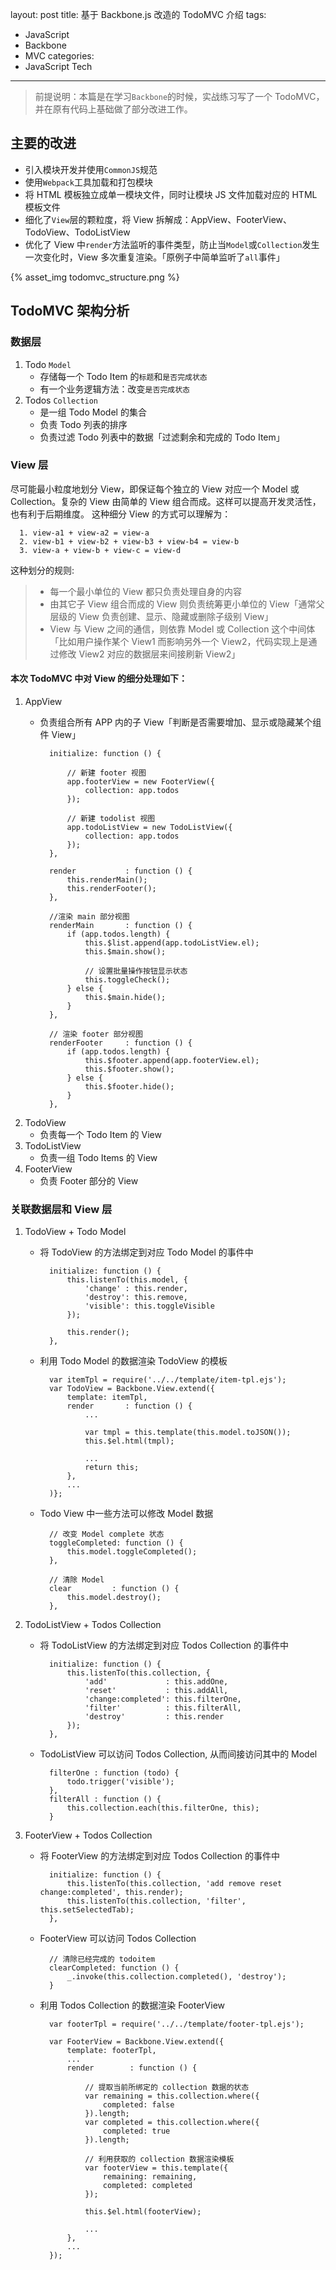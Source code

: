 layout: post
title: 基于 Backbone.js 改造的 TodoMVC 介绍
tags:
- JavaScript
- Backbone
- MVC
categories:
- JavaScript Tech
---
> 前提说明：本篇是在学习`Backbone`的时候，实战练习写了一个 TodoMVC，并在原有代码上基础做了部分改进工作。

## 主要的改进
* 引入模块开发并使用`CommonJS`规范
* 使用`Webpack`工具加载和打包模块
* 将 HTML 模板独立成单一模块文件，同时让模块 JS 文件加载对应的 HTML 模板文件
* 细化了`View`层的颗粒度，将 View 拆解成：AppView、FooterView、TodoView、TodoListView
* 优化了 View 中`render`方法监听的事件类型，防止当`Model`或`Collection`发生一次变化时，View 多次重复渲染。「原例子中简单监听了`all`事件」
<!--more-->
{% asset_img todomvc_structure.png %}

## TodoMVC 架构分析
### 数据层
1. Todo `Model`
	* 存储每一个 Todo Item 的`标题`和`是否完成状态`
	* 有一个业务逻辑方法：改变`是否完成状态`
2. Todos `Collection`
	* 是一组 Todo Model 的集合
	* 负责 Todo 列表的排序
	* 负责过滤 Todo 列表中的数据「过滤剩余和完成的 Todo Item」 
	
### View 层
尽可能最小粒度地划分 View，即保证每个独立的 View 对应一个 Model 或 Collection。复杂的 View 由简单的 View 组合而成。这样可以提高开发灵活性，也有利于后期维度。
这种细分 View 的方式可以理解为：

      1. view-a1 + view-a2 = view-a
      2. view-b1 + view-b2 + view-b3 + view-b4 = view-b
      3. view-a + view-b + view-c = view-d

这种划分的规则:
>   * 每一个最小单位的 View 都只负责处理自身的内容
>   * 由其它子 View 组合而成的 View 则负责统筹更小单位的 View「通常父层级的 View 负责创建、显示、隐藏或删除子级别 View」
>	* View 与 View 之间的通信，则依靠 Model 或 Collection 这个中间体「比如用户操作某个 View1 而影响另外一个 View2，代码实现上是通过修改 View2 对应的数据层来间接刷新 View2」

#### 本次 TodoMVC 中对 View 的细分处理如下：
1. AppView
	* 负责组合所有 APP 内的子 View「判断是否需要增加、显示或隐藏某个组件 View」
	
			initialize: function () {
			
				// 新建 footer 视图
				app.footerView = new FooterView({
					collection: app.todos
				});
		
				// 新建 todolist 视图
				app.todoListView = new TodoListView({
					collection: app.todos
				});
			},
		
			render           : function () {
				this.renderMain();
				this.renderFooter();
			},
		
			//渲染 main 部分视图
			renderMain       : function () {
				if (app.todos.length) {
					this.$list.append(app.todoListView.el);
					this.$main.show();
		
					// 设置批量操作按钮显示状态
					this.toggleCheck();
				} else {
					this.$main.hide();
				}
			},
		
			// 渲染 footer 部分视图
			renderFooter     : function () {
				if (app.todos.length) {
					this.$footer.append(app.footerView.el);
					this.$footer.show();
				} else {
					this.$footer.hide();
				}
			},
2. TodoView
	* 负责每一个 Todo Item 的 View
3. TodoListView
	* 负责一组 Todo Items 的 View
4. FooterView
	* 负责 Footer 部分的 View

### 关联数据层和 View 层
1. TodoView + Todo Model
	* 将 TodoView 的方法绑定到对应 Todo Model 的事件中
	
			initialize: function () {
				this.listenTo(this.model, {
					'change' : this.render,
					'destroy': this.remove,
					'visible': this.toggleVisible
				});
		
				this.render();
			},
			
	* 利用 Todo Model 的数据渲染 TodoView 的模板
	
			var itemTpl = require('../../template/item-tpl.ejs');
			var TodoView = Backbone.View.extend({
				template: itemTpl,
				render       : function () {
					...
					
					var tmpl = this.template(this.model.toJSON());
					this.$el.html(tmpl);
					
					...
					return this;
				},
				...
			)};
			
	* Todo View 中一些方法可以修改 Model 数据
	
			// 改变 Model complete 状态
			toggleCompleted: function () {
				this.model.toggleCompleted();
			},
		
			// 清除 Model
			clear         : function () {
				this.model.destroy();
			},
			
2. TodoListView + Todos Collection
	* 将 TodoListView 的方法绑定到对应 Todos Collection 的事件中
			
			initialize: function () {
				this.listenTo(this.collection, {
					'add'             : this.addOne,
					'reset'           : this.addAll,
					'change:completed': this.filterOne,
					'filter'          : this.filterAll,
					'destroy'         : this.render
				});
			},
			
	* TodoListView 可以访问 Todos Collection, 从而间接访问其中的 Model
			
			filterOne : function (todo) {
				todo.trigger('visible');
			},
			filterAll : function () {
				this.collection.each(this.filterOne, this);
			}
			
3. FooterView + Todos Collection
	* 将 FooterView 的方法绑定到对应 Todos Collection 的事件中
			
			initialize: function () {
				this.listenTo(this.collection, 'add remove reset change:completed', this.render);
				this.listenTo(this.collection, 'filter', this.setSelectedTab);
			},

	* FooterView 可以访问 Todos Collection
	
			// 清除已经完成的 todoitem
			clearCompleted: function () {
				_.invoke(this.collection.completed(), 'destroy');
			}
		
	* 利用 Todos Collection 的数据渲染 FooterView
			
			var footerTpl = require('../../template/footer-tpl.ejs');

			var FooterView = Backbone.View.extend({
				template: footerTpl,
				...
				render        : function () {
			
					// 提取当前所绑定的 collection 数据的状态
					var remaining = this.collection.where({
						completed: false
					}).length;
					var completed = this.collection.where({
						completed: true
					}).length;
					
					// 利用获取的 collection 数据渲染模板
					var footerView = this.template({
						remaining: remaining,
						completed: completed
					});
			
					this.$el.html(footerView);
			
					...
				},
				...
			});	
			
			
			
			
			